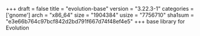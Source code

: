 +++
draft = false
title = "evolution-base"
version = "3.22.3-1"
categories = ['gnome']
arch = "x86_64"
size = "1904384"
usize = "7756710"
sha1sum = "e3e66b764c97bcf842d2bd791f667d74f48ef4e5"
+++
base library for Evolution